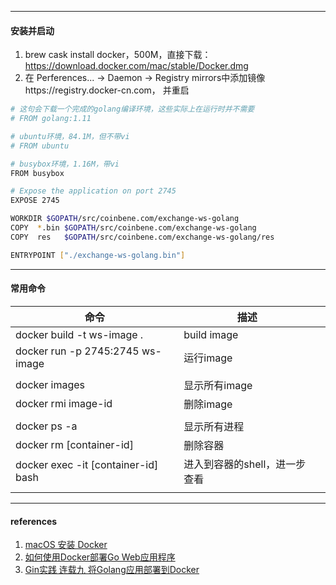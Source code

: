 



---

#### 安装并启动

1. brew cask install docker，500M，直接下载：https://download.docker.com/mac/stable/Docker.dmg
2. 在  Perferences... -> Daemon -> Registry mirrors中添加镜像https://registry.docker-cn.com， 并重启





```bash
# 这句会下载一个完成的golang编译环境，这些实际上在运行时并不需要
# FROM golang:1.11

# ubuntu环境，84.1M，但不带vi
# FROM ubuntu

# busybox环境，1.16M，带vi
FROM busybox

# Expose the application on port 2745
EXPOSE 2745

WORKDIR $GOPATH/src/coinbene.com/exchange-ws-golang
COPY  *.bin $GOPATH/src/coinbene.com/exchange-ws-golang
COPY  res   $GOPATH/src/coinbene.com/exchange-ws-golang/res

ENTRYPOINT ["./exchange-ws-golang.bin"]
```





----
#### 常用命令



|    命令                              |    描述           |      |
| -------------------------------- | ------------- | ---- |
| docker build -t ws-image .       | build image   |      |
| docker run -p 2745:2745 ws-image | 运行image     |      |
|                                  |               |      |
| docker images                    | 显示所有image |      |
| docker rmi image-id              | 删除image     |      |
|                                  |               |      |
| docker ps -a                     | 显示所有进程  |      |
| docker rm [container-id]         | 删除容器      |      |
| docker exec -it [container-id] bash | 进入到容器的shell，进一步查看 |      |
|                                  |               |      |



---

#### references

1. [macOS 安装 Docker](https://yeasy.gitbooks.io/docker_practice/install/mac.html)
2. [如何使用Docker部署Go Web应用程序](http://www.infoq.com/cn/articles/how-to-deploy-a-go-web-application-with-docker)
3. [Gin实践 连载九 将Golang应用部署到Docker](https://segmentfault.com/a/1190000013960558)